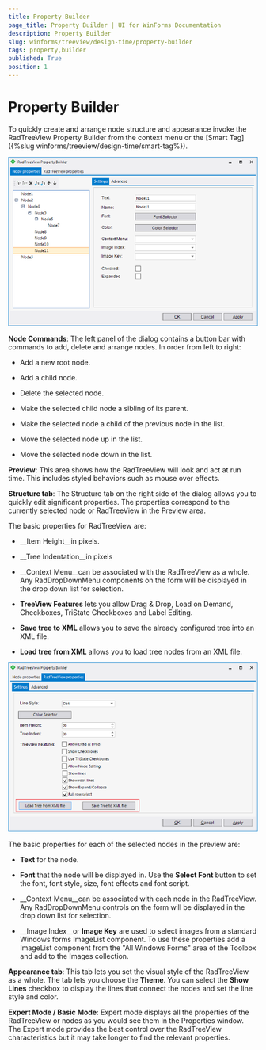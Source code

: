 ```yaml
---
title: Property Builder
page_title: Property Builder | UI for WinForms Documentation
description: Property Builder
slug: winforms/treeview/design-time/property-builder
tags: property,builder
published: True
position: 1
---
```


# Property Builder

To quickly create and arrange node structure and appearance invoke the RadTreeView Property Builder from the context menu or the [Smart Tag]({%slug winforms/treeview/design-time/smart-tag%}).

![treeview-design-time-property-builder 001](images/treeview-design-time-property-builder001.png)

__Node Commands__: The left panel of the dialog contains a button bar with commands to add, delete and arrange nodes. In order from left to right: 

* Add a new root node.

* Add a child node.

* Delete the selected node.

* Make the selected child node a sibling of its parent.

* Make the selected node a child of the previous node in the list.

* Move the selected node up in the list.

* Move the selected node down in the list.

__Preview__: This area shows how the RadTreeView will look and act at run time. This includes styled behaviors such as mouse over effects. 

__Structure tab__: The Structure tab on the right side of the dialog allows you to quickly edit significant properties. The properties correspond to the currently selected node or RadTreeView in the Preview area. 

The basic properties for RadTreeView are: 

* __Item Height__in pixels.

* __Tree Indentation__in pixels

* __Context Menu__can be associated with the RadTreeView as a whole. Any RadDropDownMenu components on the form will be displayed in the drop down list for selection. 

* __TreeView Features__ lets you allow Drag & Drop, Load on Demand, Checkboxes, TriState Checkboxes and Label Editing.

* __Save tree to XML__ allows you to save the already configured tree into an XML file.
              

* __Load tree from XML__ allows you to load tree nodes from an XML file.

![treeview-design-time-property-builder 002](images/treeview-design-time-property-builder002.png)

The basic properties for each of the selected nodes in the preview are:

* __Text__ for the node.

* __Font__ that the node will be displayed in. Use the __Select Font__ button to set the font, font style, size, font effects and font script.

* __Context Menu__can be associated with each node in the RadTreeView. Any RadDropDownMenu controls on the form will be displayed in the drop down list for selection.

* __Image Index__or __Image Key__ are used to select images from a  standard Windows forms ImageList component. To use these properties add a ImageList component from the "All Windows Forms" area of the Toolbox and add to the Images collection.

__Appearance tab__: This tab lets you set the visual style of the RadTreeView as a whole. The tab lets you choose the __Theme__. You can select the __Show Lines__ checkbox to display the lines that connect the nodes and set the line style and color.

__Expert Mode / Basic Mode__: Expert mode displays all the properties of the RadTreeView or nodes as you would see them in the Properties window. The Expert mode provides the best control over the RadTreeView characteristics but it may take longer to find the relevant properties.
